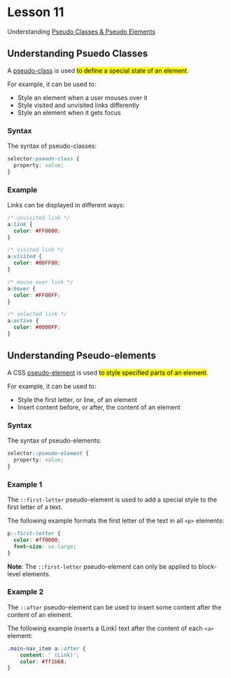 # Lesson 11

Understanding [Pseudo Classes & Pseudo Elements](https://developer.mozilla.org/en-US/docs/Learn/CSS/Building_blocks/Selectors/Pseudo-classes_and_pseudo-elements)

## Understanding Psuedo Classes

A [pseudo-class](https://www.w3schools.com/css/css_pseudo_classes.asp) is used <mark>to define a special state of an element</mark>.

For example, it can be used to:

- Style an element when a user mouses over it
- Style visited and unvisited links differently
- Style an element when it gets focus

### Syntax

The syntax of pseudo-classes:

```CSS
selector:pseudo-class {
  property: value;
}
```

### Example

Links can be displayed in different ways:

```CSS
/* unvisited link */
a:link {
  color: #FF0000;
}

/* visited link */
a:visited {
  color: #00FF00;
}

/* mouse over link */
a:hover {
  color: #FF00FF;
}

/* selected link */
a:active {
  color: #0000FF;
}
```

## Understanding Pseudo-elements

A CSS [pseudo-element](https://www.w3schools.com/css/css_pseudo_elements.asp) is used <mark>to style specified parts of an element</mark>.

For example, it can be used to:

- Style the first letter, or line, of an element
- Insert content before, or after, the content of an element

### Syntax

The syntax of pseudo-elements:

```CSS
selector::pseudo-element {
  property: value;
}
```

### Example 1

The <code>::first-letter</code> pseudo-element is used to add a special style to the first letter of a text.

The following example formats the first letter of the text in all <code>&lt;p&gt;</code> elements:

```CSS
p::first-letter {
  color: #ff0000;
  font-size: xx-large;
}
```

**Note**: The <code>::first-letter</code> pseudo-element can only be applied to block-level elements.

### Example 2

The <code>::after</code> pseudo-element can be used to insert some content after the content of an element.

The following example inserts a (Link) text after the content of each <code>&lt;a&gt;</code> element:

```CSS
.main-nav_item a::after {
	content: ' (Link)';
	color: #ff1b68;
}
```
